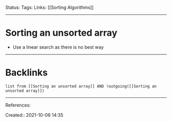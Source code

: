 Status: 
Tags: 
Links: [[Sorting Algorithms]]
___
# Sorting an unsorted array
- Use a linear search as there is no best way
___
# Backlinks
```dataview
list from [[Sorting an unsorted array]] AND !outgoing([[Sorting an unsorted array]])
```
___
References:

Created:: 2021-10-06 14:35
